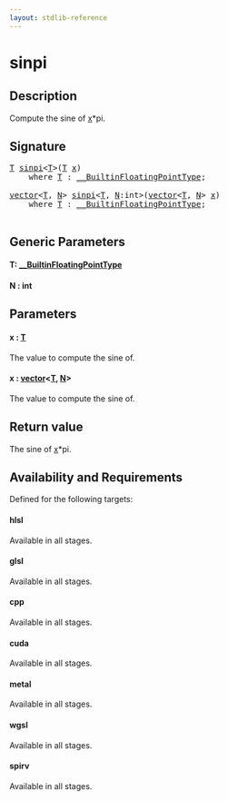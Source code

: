 ```yaml
---
layout: stdlib-reference
---
```


# sinpi

## Description

Compute the sine of <span class='code'><a href="sinpi.html#decl-x" class="code_param">x</a>*pi</span>.



## Signature 

<pre>
<a href="sinpi.html#typeparam-T" class="code_type">T</a> <a href="sinpi.html">sinpi</a>&lt;<a href="sinpi.html#typeparam-T" class="code_type">T</a>&gt;(<a href="sinpi.html#typeparam-T" class="code_type">T</a> <a href="sinpi.html#decl-x" class="code_param">x</a>)
    <span class='code_keyword'>where</span> <a href="sinpi.html#typeparam-T" class="code_type">T</a> : <a href="../interfaces/0_builtinfloatingpointtype-029hm/index.html" class="code_type">__BuiltinFloatingPointType</a>;

<a href="../types/vector/index.html" class="code_type">vector</a>&lt;<a href="sinpi.html#typeparam-T" class="code_type">T</a>, <a href="sinpi.html#decl-N" class="code_var">N</a>&gt; <a href="sinpi.html">sinpi</a>&lt;<a href="sinpi.html#typeparam-T" class="code_type">T</a>, <a href="sinpi.html#decl-N" class="code_var">N</a>:<span class="code_keyword">int</span>&gt;(<a href="../types/vector/index.html" class="code_type">vector</a>&lt;<a href="sinpi.html#typeparam-T" class="code_type">T</a>, <a href="sinpi.html#decl-N" class="code_var">N</a>&gt; <a href="sinpi.html#decl-x" class="code_param">x</a>)
    <span class='code_keyword'>where</span> <a href="sinpi.html#typeparam-T" class="code_type">T</a> : <a href="../interfaces/0_builtinfloatingpointtype-029hm/index.html" class="code_type">__BuiltinFloatingPointType</a>;

</pre>

## Generic Parameters

####  <a id="typeparam-T"></a>T: [\_\_BuiltinFloatingPointType](../interfaces/0_builtinfloatingpointtype-029hm/index.html)
####  <a id="decl-N"></a>N  : int

## Parameters

####  <a id="decl-x"></a>x  : [T](sinpi.html#typeparam-T)
The value to compute the sine of.

####  <a id="decl-x"></a>x  : [vector](../types/vector/index.html)\<[T](../types/vector/index.html#typeparam-T), [N](../types/vector/index.html#decl-N)\>
The value to compute the sine of.


## Return value
The sine of <span class='code'><a href="sinpi.html#decl-x" class="code_param">x</a>*pi</span>.


## Availability and Requirements

Defined for the following targets:

#### hlsl
Available in all stages.

#### glsl
Available in all stages.

#### cpp
Available in all stages.

#### cuda
Available in all stages.

#### metal
Available in all stages.

#### wgsl
Available in all stages.

#### spirv
Available in all stages.



